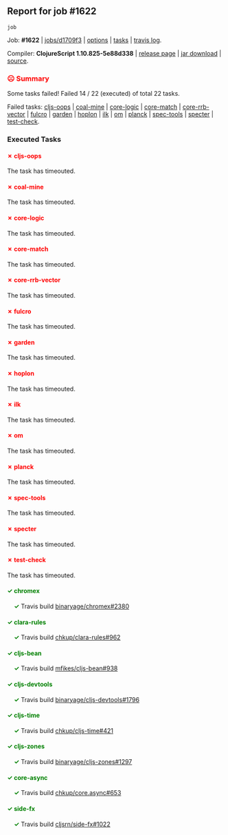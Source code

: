 ## Report for job #1622
```
job
```


Job: **#1622** | [jobs/d1709f3](https://github.com/cljs-oss/canary/commit/d1709f3dbe93ac4f043a6e921116d092b798a753) | [options](options.edn) | [tasks](tasks.edn) | [travis log](https://travis-ci.org/cljs-oss/canary/builds/748317927).

Compiler: **ClojureScript 1.10.825-5e88d338** | [release page](https://github.com/cljs-oss/canary/releases/tag/r1.10.825-5e88d338) | [jar download](https://github.com/cljs-oss/canary/releases/download/r1.10.825-5e88d338/clojurescript-1.10.825-5e88d338.jar) | [source](https://github.com/clojure/clojurescript/commit/5e88d3383e0f950c4de410d3d6ee11769f3714f4).

### <b style='color:red'>☹ Summary</b>

Some tasks failed! Failed 14 / 22 (executed) of total 22 tasks.

Failed tasks: [cljs-oops](#-cljs-oops) | [coal-mine](#-coal-mine) | [core-logic](#-core-logic) | [core-match](#-core-match) | [core-rrb-vector](#-core-rrb-vector) | [fulcro](#-fulcro) | [garden](#-garden) | [hoplon](#-hoplon) | [ilk](#-ilk) | [om](#-om) | [planck](#-planck) | [spec-tools](#-spec-tools) | [specter](#-specter) | [test-check](#-test-check).

### Executed Tasks

#### <b style='color:red'>&#x2717; cljs-oops</b>
The task has timeouted.

#### <b style='color:red'>&#x2717; coal-mine</b>
The task has timeouted.

#### <b style='color:red'>&#x2717; core-logic</b>
The task has timeouted.

#### <b style='color:red'>&#x2717; core-match</b>
The task has timeouted.

#### <b style='color:red'>&#x2717; core-rrb-vector</b>
The task has timeouted.

#### <b style='color:red'>&#x2717; fulcro</b>
The task has timeouted.

#### <b style='color:red'>&#x2717; garden</b>
The task has timeouted.

#### <b style='color:red'>&#x2717; hoplon</b>
The task has timeouted.

#### <b style='color:red'>&#x2717; ilk</b>
The task has timeouted.

#### <b style='color:red'>&#x2717; om</b>
The task has timeouted.

#### <b style='color:red'>&#x2717; planck</b>
The task has timeouted.

#### <b style='color:red'>&#x2717; spec-tools</b>
The task has timeouted.

#### <b style='color:red'>&#x2717; specter</b>
The task has timeouted.

#### <b style='color:red'>&#x2717; test-check</b>
The task has timeouted.

#### <b style='color:green'>&#x2713; chromex</b>
&nbsp;&nbsp;&nbsp;&nbsp;<b style='color:green'>&#x2713;</b> Travis build [binaryage/chromex#2380](https://travis-ci.org/binaryage/chromex/builds/748321308)<br>

#### <b style='color:green'>&#x2713; clara-rules</b>
&nbsp;&nbsp;&nbsp;&nbsp;<b style='color:green'>&#x2713;</b> Travis build [chkup/clara-rules#962](https://travis-ci.org/chkup/clara-rules/builds/748321319)<br>

#### <b style='color:green'>&#x2713; cljs-bean</b>
&nbsp;&nbsp;&nbsp;&nbsp;<b style='color:green'>&#x2713;</b> Travis build [mfikes/cljs-bean#938](https://travis-ci.org/mfikes/cljs-bean/builds/748321321)<br>

#### <b style='color:green'>&#x2713; cljs-devtools</b>
&nbsp;&nbsp;&nbsp;&nbsp;<b style='color:green'>&#x2713;</b> Travis build [binaryage/cljs-devtools#1796](https://travis-ci.org/binaryage/cljs-devtools/builds/748321323)<br>

#### <b style='color:green'>&#x2713; cljs-time</b>
&nbsp;&nbsp;&nbsp;&nbsp;<b style='color:green'>&#x2713;</b> Travis build [chkup/cljs-time#421](https://travis-ci.org/chkup/cljs-time/builds/748321327)<br>

#### <b style='color:green'>&#x2713; cljs-zones</b>
&nbsp;&nbsp;&nbsp;&nbsp;<b style='color:green'>&#x2713;</b> Travis build [binaryage/cljs-zones#1297](https://travis-ci.org/binaryage/cljs-zones/builds/748321330)<br>

#### <b style='color:green'>&#x2713; core-async</b>
&nbsp;&nbsp;&nbsp;&nbsp;<b style='color:green'>&#x2713;</b> Travis build [chkup/core.async#653](https://travis-ci.org/chkup/core.async/builds/748321340)<br>

#### <b style='color:green'>&#x2713; side-fx</b>
&nbsp;&nbsp;&nbsp;&nbsp;<b style='color:green'>&#x2713;</b> Travis build [cljsrn/side-fx#1022](https://travis-ci.org/cljsrn/side-fx/builds/748321517)<br>